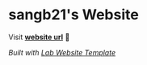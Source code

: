 
# sangb21's Website

Visit **[website url](#)** 🚀

_Built with [Lab Website Template](https://greene-lab.gitbook.io/lab-website-template-docs)_

